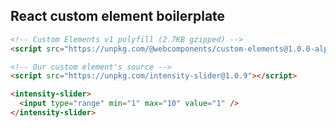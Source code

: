 ## React custom element boilerplate

```html
<!-- Custom Elements v1 polyfill (2.7KB gzipped) -->
<script src="https://unpkg.com/@webcomponents/custom-elements@1.0.0-alpha.3"></script>
```

```html
<!-- Our custom element's source -->
<script src="https://unpkg.com/intensity-slider@1.0.9"></script>
```

```html
<intensity-slider>
  <input type="range" min="1" max="10" value="1" />
</intensity-slider>
```
